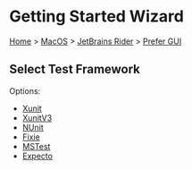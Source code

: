 <!--
GENERATED FILE - DO NOT EDIT
This file was generated by [MarkdownSnippets](https://github.com/SimonCropp/MarkdownSnippets).
Source File: /docs/mdsource/wiz/MacOS_Rider_Gui.source.md
To change this file edit the source file and then run MarkdownSnippets.
-->

# Getting Started Wizard

[Home](/docs/wiz/readme.md) > [MacOS](MacOS.md) > [JetBrains Rider](MacOS_Rider.md) > [Prefer GUI](MacOS_Rider_Gui.md)

## Select Test Framework

Options:
 * [Xunit](MacOS_Rider_Gui_Xunit.md)
 * [XunitV3](MacOS_Rider_Gui_XunitV3.md)
 * [NUnit](MacOS_Rider_Gui_NUnit.md)
 * [Fixie](MacOS_Rider_Gui_Fixie.md)
 * [MSTest](MacOS_Rider_Gui_MSTest.md)
 * [Expecto](MacOS_Rider_Gui_Expecto.md)
